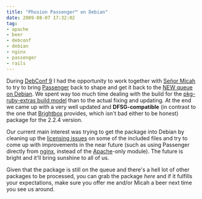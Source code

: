 ```yaml
---
title: "Phusion Passenger™ on Debian"
date: 2009-08-07 17:32:02
tag:
- apache
- beer
- debconf
- debian
- nginx
- passenger
- rails
---
```

During [DebConf 9](http://debconf9.debconf.org) I had the opportunity to work together with [Señor Micah](http://www.flickr.com/photos/sfllaw/1263528602/) to try to bring [Passenger](http://www.modrails.com/) back to shape and get it back to the [NEW queue on Debian](http://ftp-master.debian.org/new.html). We spent way too much time dealing with the build for the [pkg-ruby-extras build model](https://wiki.debian.org/Teams/Ruby) than to the actual fixing and updating. At the end we came up with a very well updated and **DFSG-compatible** (in contrast to the one that [Brightbox](http://www.brightbox.co.uk/) provides, which isn't bad either to be honest) package for the 2.2.4 version.

Our current main interest was trying to get the package into Debian by cleaning up the [licensing issues](http://bugs.debian.org/cgi-bin/bugreport.cgi?bug=488753) on some of the included files and try to come up with improvements in the near future (such as using Passenger directly from [nginx](http://nginx.net/), instead of the [Apache](http://httpd.apache.org)-only module). The future is bright and it'll bring sunshine to all of us.

Given that the package is still on the queue and there's a hell lot of other packages to be processed, you can grab the package *here* and if it fulfills your expectations, make sure you offer me and/or Micah a beer next time you see us around.
